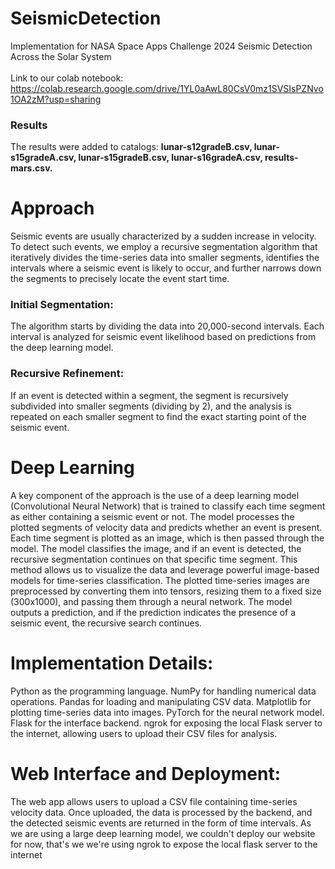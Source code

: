 # SeismicDetection
Implementation for NASA Space Apps Challenge 2024 Seismic Detection Across the Solar System
<br/><br/>
Link to our colab notebook: https://colab.research.google.com/drive/1YL0aAwL80CsV0mz1SVSIsPZNvo1OA2zM?usp=sharing
### Results
The results were added to catalogs: **lunar-s12gradeB.csv, lunar-s15gradeA.csv, lunar-s15gradeB.csv, lunar-s16gradeA.csv, results-mars.csv.**

# Approach
Seismic events are usually characterized by a sudden increase in velocity. To detect such events, we employ a recursive segmentation algorithm that iteratively divides the time-series data into smaller segments, identifies the intervals where a seismic event is likely to occur, and further narrows down the segments to precisely locate the event start time.

### Initial Segmentation:
The algorithm starts by dividing the data into 20,000-second intervals. Each interval is analyzed for seismic event likelihood based on predictions from the deep learning model.
### Recursive Refinement: 
If an event is detected within a segment, the segment is recursively subdivided into smaller segments (dividing by 2), and the analysis is repeated on each smaller segment to find the exact starting point of the seismic event.

# Deep Learning
A key component of the approach is the use of a deep learning model (Convolutional Neural Network) that is trained to classify each time segment as either containing a seismic event or not. The model processes the plotted segments of velocity data and predicts whether an event is present.
Each time segment is plotted as an image, which is then passed through the model. The model classifies the image, and if an event is detected, the recursive segmentation continues on that specific time segment. This method allows us to visualize the data and leverage powerful image-based models for time-series classification.
The plotted time-series images are preprocessed by converting them into tensors, resizing them to a fixed size (300x1000), and passing them through a neural network. The model outputs a prediction, and if the prediction indicates the presence of a seismic event, the recursive search continues.

# Implementation Details:
Python as the programming language.
NumPy for handling numerical data operations.
Pandas for loading and manipulating CSV data.
Matplotlib for plotting time-series data into images.
PyTorch for the neural network model.
Flask for the interface backend.
ngrok for exposing the local Flask server to the internet, allowing users to upload their CSV files for analysis.

# Web Interface and Deployment:
The web app allows users to upload a CSV file containing time-series velocity data. Once uploaded, the data is processed by the backend, and the detected seismic events are returned in the form of time intervals. As we are using a large deep learning model, we couldn't deploy our website for now, that's we we're using ngrok to expose the local flask server to the internet
